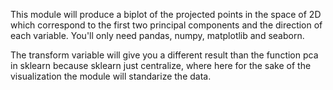 This module will produce a biplot of the projected points in the space of 2D which correspond to the first two principal components and the direction of each variable. You'll only need pandas, numpy, matplotlib and seaborn.


The transform variable will give you a different result than the function pca in sklearn because sklearn just centralize, where here for the sake of the visualization the module will standarize the data.
